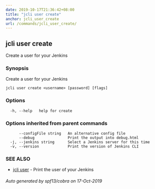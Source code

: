 ```yaml
---
date: 2019-10-17T21:36:42+08:00
title: "jcli user create"
anchor: jcli_user_create
url: /commands/jcli_user_create/
---
```

## jcli user create

Create a user for your Jenkins

### Synopsis

Create a user for your Jenkins

```
jcli user create <username> [password] [flags]
```

### Options

```
  -h, --help   help for create
```

### Options inherited from parent commands

```
      --configFile string   An alternative config file
      --debug               Print the output into debug.html
  -j, --jenkins string      Select a Jenkins server for this time
  -v, --version             Print the version of Jenkins CLI
```

### SEE ALSO

* [jcli user](/commands/jcli_user/)	 - Print the user of your Jenkins

###### Auto generated by spf13/cobra on 17-Oct-2019
